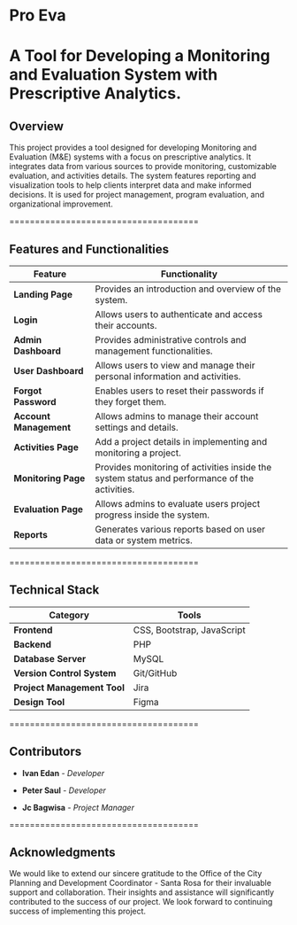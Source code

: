 # Pro Eva

A Tool for Developing a Monitoring and Evaluation System with Prescriptive Analytics.
=====================================

## Overview

This project provides a tool designed for developing Monitoring and Evaluation (M&E) systems with a focus on prescriptive analytics. It integrates data from various sources to provide monitoring, customizable evaluation, and activities details. The system features reporting and visualization tools to help clients interpret data and make informed decisions. It is used for project management, program evaluation, and organizational improvement.

=====================================

## Features and Functionalities

| **Feature**          | **Functionality**                          |
|----------------------|--------------------------------------------|
| **Landing Page**     | Provides an introduction and overview of the system. |
| **Login**            | Allows users to authenticate and access their accounts. |
| **Admin Dashboard**  | Provides administrative controls and management functionalities. |
| **User Dashboard**   | Allows users to view and manage their personal information and activities. |
| **Forgot Password**  | Enables users to reset their passwords if they forget them. |
| **Account Management** | Allows admins to manage their account settings and details. |
| **Activities Page**  | Add a project details in implementing and monitoring a project. |
| **Monitoring Page**  | Provides monitoring of activities inside the system status and performance of the activities. |
| **Evaluation Page**  | Allows admins to evaluate users project progress inside the system. |
| **Reports**          | Generates various reports based on user data or system metrics. |

=====================================

## Technical Stack

| **Category**                  | **Tools**                   |
|-------------------------------|-----------------------------|
| **Frontend**                  | CSS, Bootstrap, JavaScript  |
| **Backend**                   | PHP                         |
| **Database Server**           | MySQL                       |
| **Version Control System**    | Git/GitHub                  |
| **Project Management Tool**   | Jira                        |
| **Design Tool**           | Figma                       |

=====================================

## Contributors

* **Ivan Edan** - *Developer*

* **Peter Saul** - *Developer*

* **Jc Bagwisa** - *Project  Manager*

=====================================

## Acknowledgments

We would like to extend our sincere gratitude to the Office of the City Planning and Development Coordinator - Santa Rosa for their invaluable support and collaboration. Their insights and assistance will significantly contributed to the success of our project. We look forward to continuing success of implementing this project.

